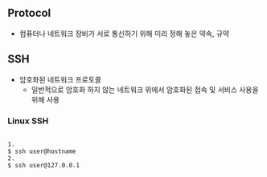 ## Protocol
+ 컴퓨터나 네트워크 장비가 서로 통신하기 위해 미리 정해 놓은 약속, 규약

## SSH
+ 암호화된 네트워크 프로토콜
	+ 일반적으로 암호화 하지 않는 네트워크 위에서 암호화된 접속 및 서비스 사용을 위해 사용

### Linux SSH
<code>
1.
$ ssh user@hostname
2.
$ ssh user@127.0.0.1
</code>